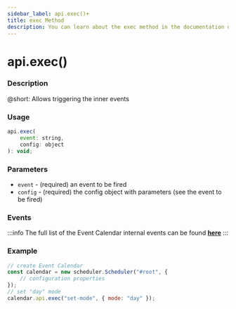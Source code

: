 ```yaml
---
sidebar_label: api.exec()+
title: exec Method
description: You can learn about the exec method in the documentation of the DHTMLX JavaScript Event Calendar library. Browse developer guides and API reference, try out code examples and live demos, and download a free 30-day evaluation version of DHTMLX Event Calendar.
---
```


# api.exec()

### Description

@short: Allows triggering the inner events

### Usage

~~~jsx {}
api.exec(
	event: string,
	config: object
): void;
~~~

### Parameters

- `event` - (required) an event to be fired 
- `config` - (required) the config object with parameters (see the event to be fired)

### Events

:::info
The full list of the Event Calendar internal events can be found [**here**](api/overview/events_overview.md)
:::

### Example

~~~jsx {6}
// create Event Calendar
const calendar = new scheduler.Scheduler("#root", {
	// configuration properties
});
// set "day" mode
calendar.api.exec("set-mode", { mode: "day" });
~~~

